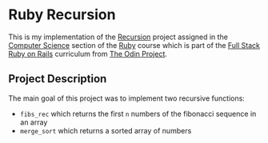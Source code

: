 # Ruby Recursion

This is my implementation of the [Recursion](https://www.theodinproject.com/lessons/ruby-recursion) project assigned in the [Computer Science](https://www.theodinproject.com/paths/full-stack-ruby-on-rails/courses/ruby#a-bit-of-computer-science) section of the [Ruby](https://www.theodinproject.com/paths/full-stack-ruby-on-rails/courses/ruby) course which is part of the [Full Stack Ruby on Rails](https://www.theodinproject.com/paths/full-stack-ruby-on-rails) curriculum from [The Odin Project](https://www.theodinproject.com/).

## Project Description

The main goal of this project was to implement two recursive functions:
* `fibs_rec` which returns the first `n` numbers of the fibonacci sequence in an array
* `merge_sort` which returns a sorted array of numbers
